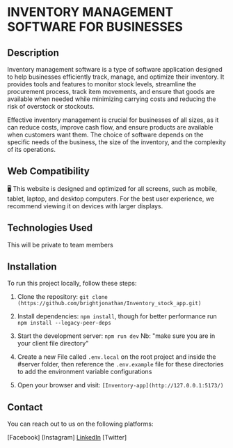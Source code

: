 # INVENTORY MANAGEMENT SOFTWARE FOR BUSINESSES

## Description
Inventory management software is a type of software application designed to help businesses efficiently track, manage, and optimize their inventory. It provides tools and features to monitor stock levels, streamline the procurement process, track item movements, and ensure that goods are available when needed while minimizing carrying costs and reducing the risk of overstock or stockouts.

Effective inventory management is crucial for businesses of all sizes, as it can reduce costs, improve cash flow, and ensure products are available when customers want them. The choice of software depends on the specific needs of the business, the size of the inventory, and the complexity of its operations.


## Web Compatibility
🖥️ This website is designed and optimized for all screens, such as mobile, tablet, laptop, and desktop computers. For the best user experience, we recommend viewing it on devices with larger displays.


## Technologies Used
This will be private to team members


## Installation
To run this project locally, follow these steps:

1. Clone the repository: `git clone (https://github.com/brightjonathan/Inventory_stock_app.git)`
2. Install dependencies: `npm install`, though for better performance run `npm install --legacy-peer-deps`
3. Start the development server: `npm run dev` Nb: "make sure you are in your client file directory"


4. Create a new File called `.env.local` on the root project and inside the #server folder, then reference the `.env.example` file for these directories to add the environment variable configurations
5. Open your browser and visit: `[Inventory-app](http://127.0.0.1:5173/)`

## Contact

You can reach out to us on the following platforms:

[Facebook]
[Instagram]
[LinkedIn](https://www.linkedin.com/in/bright-jonathan-554970212/)
[Twitter]


